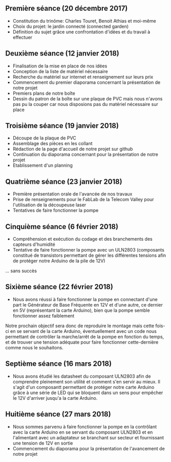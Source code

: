 Première séance (20 décembre 2017)
--
<ul>
<li>Constitution du trinôme: Charles Touret, Benoit Athias et moi-même </li>   
<li>Choix du projet: le jardin connecté (connected garden)   </li>  
<li>Définition du sujet grâce une confrontation d'idées et du travail à effectuer </li>  
</ul>  
  
Deuxième séance (12 janvier 2018)  
--
<ul>   
<li>Finalisation de la mise en place de nos idées   </li>  
<li>Conception de la liste de matériel nécessaire  </li>  
<li>Recherche du matériel sur internet et renseignement sur leurs prix  </li>   
<li>Commencement du premier diaporama concernant la présentation de notre projet  </li>  
<li>Premiers plans de notre boîte </li>  
<li>Dessin du patron de la boîte sur une plaque de PVC mais nous n'avons pas pu la couper car nous disposions pas du matériel nécessaire sur place   </li>  
</ul>  
  
Troisième séance (19 janvier 2018)
--
<ul>
<li> Découpe de la plaque de PVC  </li>  
<li> Assemblage des pièces en les collant  </li>  
<li>Rédaction de la page d'accueil de notre projet sur github  </li>  
<li>Continuation du diaporama concernant pour la présentation de notre projet </li>  
<li>Etablissement d'un planning </li>  
</ul>

Quatrième séance (23 janvier 2018)  
--
<ul>
<li>Première présentation orale de l'avancée de nos travaux</li> 
<li>Prise de renseignements pour le FabLab de la Telecom Valley pour l'utilisation de la découpeuse laser</li> 
<li>Tentatives de faire fonctionner la pompe</li> 
</ul>

Cinquième séance (6 février 2018)
--
<ul>
  <li> Compréhension et exécution du codage et des branchements des capteurs d'humidité </li>
  <li> Tentative de faire fonctionner la pompe avec un ULN2803 (composants constitué de transistors permettant de gérer les différentes tensions afin de protéger notre Arduino de la pile de 12V) </li>
 </ul>
... sans succès
 
 Sixième séance (22 février 2018)
 --
 <ul>
  <li> Nous avons réussi à faire fonctionner la pompe en connectant d'une part le Générateur de Base Fréquente en 12V et d'une autre, ce dernier en 5V (représentant la carte Arduino), bien que la pompe semble fonctionner assez faiblement </li>
  </ul>  

Notre prochain objectif sera donc de reproduire le montage mais cette fois-ci en se servant de la carte Arduino, éventuellement avec un code nous permettant de contrôler la marche/arrêt de la pompe en fonction du temps, et de trouver une tension adéquate pour faire fonctionner cette-dernière comme nous le souhaitons.
 
 Septième séance (16 mars 2018)
 --
 <ul>
  <li> Nous avons étudié les datasheet du composant ULN2803 afin de comprendre pleinement son utilité et comment s'en servir au mieux. Il s'agit d'un composantt permettant de protéger notre carte Arduino grâce à une série de LED qui se bloquent dans un sens pour empêcher le 12V d'arriver jusqu'a la carte Arduino. </li>
  </ul> 
   
 Huitième séance (27 mars 2018)
 --
 <ul>
  <li> Nous sommes parvenu à faire fonctionner la pompe en la contrôlant avec la carte Arduino en se servant du composant ULN2803 et en l'alimentant avec un adaptateur se branchant sur secteur et fournissant une tension de 12V en sortie </li>
    <li> Commencement du diaporama pour la présentation de l'avancement de notre projet </li>
  </ul> 
